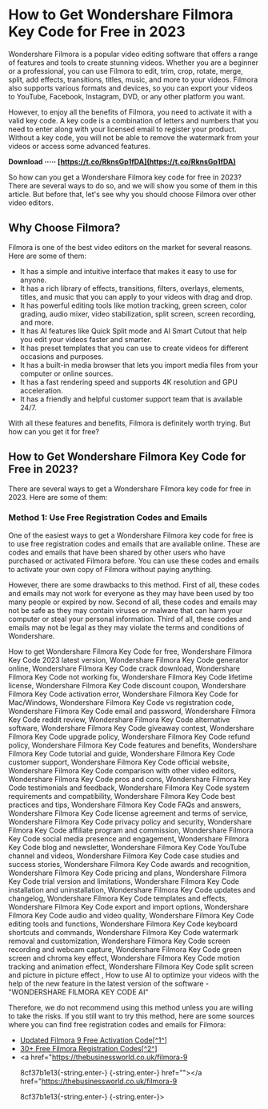 # How to Get Wondershare Filmora Key Code for Free in 2023
 
Wondershare Filmora is a popular video editing software that offers a range of features and tools to create stunning videos. Whether you are a beginner or a professional, you can use Filmora to edit, trim, crop, rotate, merge, split, add effects, transitions, titles, music, and more to your videos. Filmora also supports various formats and devices, so you can export your videos to YouTube, Facebook, Instagram, DVD, or any other platform you want.
 
However, to enjoy all the benefits of Filmora, you need to activate it with a valid key code. A key code is a combination of letters and numbers that you need to enter along with your licensed email to register your product. Without a key code, you will not be able to remove the watermark from your videos or access some advanced features.
 
**Download ····· [https://t.co/RknsGp1fDA](https://t.co/RknsGp1fDA)**


 
So how can you get a Wondershare Filmora key code for free in 2023? There are several ways to do so, and we will show you some of them in this article. But before that, let's see why you should choose Filmora over other video editors.
 
## Why Choose Filmora?
 
Filmora is one of the best video editors on the market for several reasons. Here are some of them:
 
- It has a simple and intuitive interface that makes it easy to use for anyone.
- It has a rich library of effects, transitions, filters, overlays, elements, titles, and music that you can apply to your videos with drag and drop.
- It has powerful editing tools like motion tracking, green screen, color grading, audio mixer, video stabilization, split screen, screen recording, and more.
- It has AI features like Quick Split mode and AI Smart Cutout that help you edit your videos faster and smarter.
- It has preset templates that you can use to create videos for different occasions and purposes.
- It has a built-in media browser that lets you import media files from your computer or online sources.
- It has a fast rendering speed and supports 4K resolution and GPU acceleration.
- It has a friendly and helpful customer support team that is available 24/7.

With all these features and benefits, Filmora is definitely worth trying. But how can you get it for free?
 
## How to Get Wondershare Filmora Key Code for Free in 2023?
 
There are several ways to get a Wondershare Filmora key code for free in 2023. Here are some of them:
 
### Method 1: Use Free Registration Codes and Emails
 
One of the easiest ways to get a Wondershare Filmora key code for free is to use free registration codes and emails that are available online. These are codes and emails that have been shared by other users who have purchased or activated Filmora before. You can use these codes and emails to activate your own copy of Filmora without paying anything.
 
However, there are some drawbacks to this method. First of all, these codes and emails may not work for everyone as they may have been used by too many people or expired by now. Second of all, these codes and emails may not be safe as they may contain viruses or malware that can harm your computer or steal your personal information. Third of all, these codes and emails may not be legal as they may violate the terms and conditions of Wondershare.
 
How to get Wondershare Filmora Key Code for free,  Wondershare Filmora Key Code 2023 latest version,  Wondershare Filmora Key Code generator online,  Wondershare Filmora Key Code crack download,  Wondershare Filmora Key Code not working fix,  Wondershare Filmora Key Code lifetime license,  Wondershare Filmora Key Code discount coupon,  Wondershare Filmora Key Code activation error,  Wondershare Filmora Key Code for Mac/Windows,  Wondershare Filmora Key Code vs registration code,  Wondershare Filmora Key Code email and password,  Wondershare Filmora Key Code reddit review,  Wondershare Filmora Key Code alternative software,  Wondershare Filmora Key Code giveaway contest,  Wondershare Filmora Key Code upgrade policy,  Wondershare Filmora Key Code refund policy,  Wondershare Filmora Key Code features and benefits,  Wondershare Filmora Key Code tutorial and guide,  Wondershare Filmora Key Code customer support,  Wondershare Filmora Key Code official website,  Wondershare Filmora Key Code comparison with other video editors,  Wondershare Filmora Key Code pros and cons,  Wondershare Filmora Key Code testimonials and feedback,  Wondershare Filmora Key Code system requirements and compatibility,  Wondershare Filmora Key Code best practices and tips,  Wondershare Filmora Key Code FAQs and answers,  Wondershare Filmora Key Code license agreement and terms of service,  Wondershare Filmora Key Code privacy policy and security,  Wondershare Filmora Key Code affiliate program and commission,  Wondershare Filmora Key Code social media presence and engagement,  Wondershare Filmora Key Code blog and newsletter,  Wondershare Filmora Key Code YouTube channel and videos,  Wondershare Filmora Key Code case studies and success stories,  Wondershare Filmora Key Code awards and recognition,  Wondershare Filmora Key Code pricing and plans,  Wondershare Filmora Key Code trial version and limitations,  Wondershare Filmora Key Code installation and uninstallation,  Wondershare Filmora Key Code updates and changelog,  Wondershare Filmora Key Code templates and effects,  Wondershare Filmora Key Code export and import options,  Wondershare Filmora Key Code audio and video quality,  Wondershare Filmora Key Code editing tools and functions,  Wondershare Filmora Key Code keyboard shortcuts and commands,  Wondershare Filmora Key Code watermark removal and customization,  Wondershare Filmora Key Code screen recording and webcam capture,  Wondershare Filmora Key Code green screen and chroma key effect,  Wondershare Filmora Key Code motion tracking and animation effect,  Wondershare Filmora Key Code split screen and picture in picture effect ,  How to use AI to optimize your videos with the help of the new feature in the latest version of the software - "WONDERSHARE FILMORA KEY CODE AI"
 
Therefore, we do not recommend using this method unless you are willing to take the risks. If you still want to try this method, here are some sources where you can find free registration codes and emails for Filmora:

- [Updated Filmora 9 Free Activation Code\[^1^\]](https://thebusinesstrends.co.uk/filmora-9-activation-code-license-keys-emails/)
- [30+ Free Filmora Registration Codes\[^2^\]](https://www.followchain.org/filmora-registration-codes-license-keys/)
- <a href="https://thebusinessworld.co.uk/filmora-9</p> 8cf37b1e13{-string.enter-}
{-string.enter-} href=""></a href="https://thebusinessworld.co.uk/filmora-9</p> 8cf37b1e13{-string.enter-}
{-string.enter-}>